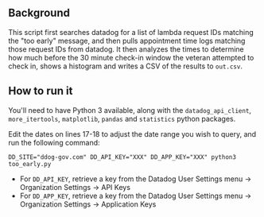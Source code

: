 ## Background

This script first searches datadog for a list of lambda request IDs matching the "too early" message,
and then pulls appointment time logs matching those request IDs from datadog. It then analyzes the times
to determine how much before the 30 minute check-in window the veteran attempted to check in,
shows a histogram and writes a CSV of the results to `out.csv`.

## How to run it

You'll need to have Python 3 available, along with the `datadog_api_client`, `more_itertools`, `matplotlib`, `pandas` and `statistics` python packages.

Edit the dates on lines 17-18 to adjust the date range you wish to query, and run the following command:

`DD_SITE="ddog-gov.com" DD_API_KEY="XXX" DD_APP_KEY="XXX" python3 too_early.py`

- For `DD_API_KEY`, retrieve a key from the Datadog User Settings menu -> Organization Settings -> API Keys
- For `DD_APP_KEY`, retrieve a key from the Datadog User Settings menu -> Organization Settings -> Application Keys
